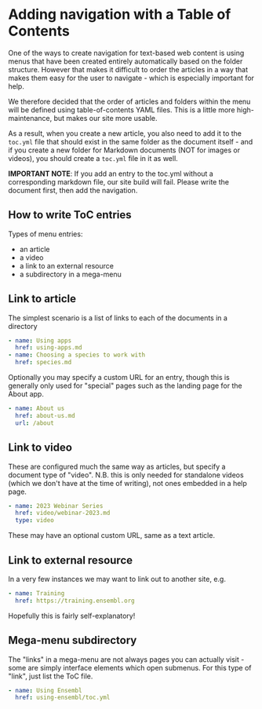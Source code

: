 # Adding navigation with a Table of Contents

One of the ways to create navigation for text-based web content is using menus that have been created entirely automatically based on the folder structure. However that makes it difficult to order the articles in a way that makes them easy for the user to navigate - which is especially important for help.

We therefore decided that the order of articles and folders within the menu will be defined using table-of-contents YAML files. This is a little more high-maintenance, but makes our site more usable.

As a result, when you create a new article, you also need to add it to the `toc.yml` file that should exist in the same folder as the document itself - and if you create a new folder for Markdown documents (NOT for images or videos), you should create a `toc.yml` file in it as well.

**IMPORTANT NOTE**: If you add an entry to the toc.yml without a corresponding markdown file, our site build will fail. Please write the document first, then add the navigation.

## How to write ToC entries

Types of menu entries:

- an article
- a video
- a link to an external resource
- a subdirectory in a mega-menu


## Link to article

The simplest scenario is a list of links to each of the documents in a directory

```yml
- name: Using apps
  href: using-apps.md
- name: Choosing a species to work with
  href: species.md
```

Optionally you may specify a custom URL for an entry, though this is generally only used for "special" pages such as the landing page for the About app.

```yml
- name: About us
  href: about-us.md
  url: /about
```

## Link to video

These are configured much the same way as articles, but specify a document type of "video". N.B. this is only needed for standalone videos (which we don't have at the time of writing), not ones embedded in a help page.

```yml
- name: 2023 Webinar Series
  href: video/webinar-2023.md
  type: video
```

These may have an optional custom URL, same as a text article.


## Link to external resource

In a very few instances we may want to link out to another site, e.g.

```yml
- name: Training
  href: https://training.ensembl.org
```

Hopefully this is fairly self-explanatory!

## Mega-menu subdirectory

The "links" in a mega-menu are not always pages you can actually visit - some are simply interface elements which open submenus. For this type of "link", just list the ToC file.

```yml
- name: Using Ensembl 
  href: using-ensembl/toc.yml
```






